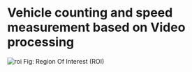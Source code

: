 # Vehicle counting and speed measurement based on Video processing

![roi](https://user-images.githubusercontent.com/29371886/56314362-adb70a00-6176-11e9-8456-484dbfa4b812.JPG)
                         Fig: Region Of Interest (ROI)
